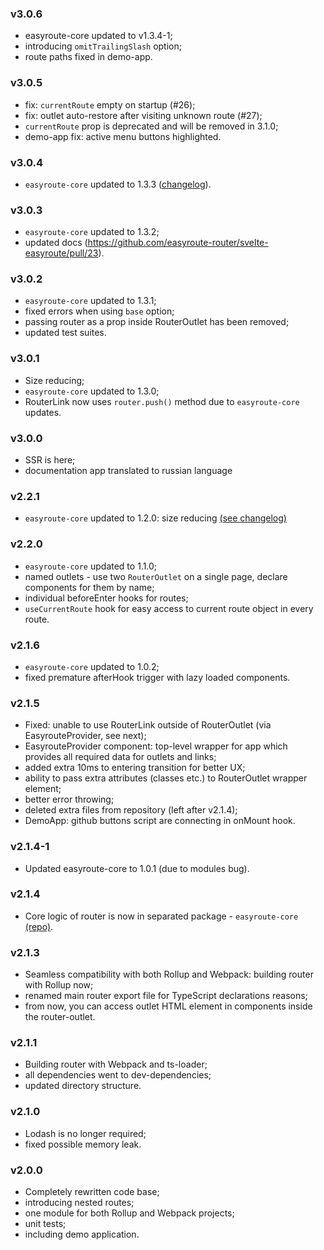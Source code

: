 ### v3.0.6
* easyroute-core updated to v1.3.4-1;
* introducing `omitTrailingSlash` option;
* route paths fixed in demo-app.

### v3.0.5
* fix: `currentRoute` empty on startup (#26);
* fix: outlet auto-restore after visiting unknown route (#27);
* `currentRoute` prop is deprecated and will be removed in 3.1.0;
* demo-app fix: active menu buttons highlighted.

### v3.0.4
* `easyroute-core` updated to 1.3.3 ([changelog](https://github.com/easyroute-router/easyroute-core/blob/master/CHANGELOG.md#v133)).

### v3.0.3
* `easyroute-core` updated to 1.3.2;
* updated docs (https://github.com/easyroute-router/svelte-easyroute/pull/23).

### v3.0.2
* `easyroute-core` updated to 1.3.1;
* fixed errors when using `base` option;
* passing router as a prop inside RouterOutlet has been removed;
* updated test suites.

### v3.0.1
* Size reducing;
* `easyroute-core` updated to 1.3.0;
* RouterLink now uses `router.push()` method due to `easyroute-core` updates.

### v3.0.0
* SSR is here;
* documentation app translated to russian language

### v2.2.1
* `easyroute-core` updated to 1.2.0: size reducing 
[(see changelog)](https://github.com/lyohaplotinka/easyroute-core/blob/master/CHANGELOG.md#v120)

### v2.2.0
* `easyroute-core` updated to 1.1.0;
* named outlets - use two `RouterOutlet` on a single
page, declare components for them by name;
* individual beforeEnter hooks for routes;
* `useCurrentRoute` hook for easy access to current
route object in every route.

### v2.1.6
* `easyroute-core` updated to 1.0.2;
* fixed premature afterHook trigger with lazy loaded components.

### v2.1.5
* Fixed: unable to use RouterLink outside of RouterOutlet (via EasyrouteProvider, see next);
* EasyrouteProvider component: top-level wrapper for app which provides all required data
for outlets and links;
* added extra 10ms to entering transition for better UX;
* ability to pass extra attributes (classes etc.) to RouterOutlet wrapper element;
* better error throwing;
* deleted extra files from repository (left after v2.1.4);
* DemoApp: github buttons script are connecting in onMount hook.

### v2.1.4-1
* Updated easyroute-core to 1.0.1 (due to modules bug).

### v2.1.4
* Core logic of router is now in separated package - `easyroute-core` [(repo)](https://github.com/lyohaplotinka/easyroute).

### v2.1.3
* Seamless compatibility with both Rollup and Webpack: building router with Rollup now;
* renamed main router export file for TypeScript declarations reasons;
* from now, you can access outlet HTML element in components inside the router-outlet.

### v2.1.1
* Building router with Webpack and ts-loader;
* all dependencies went to dev-dependencies;
* updated directory structure.

### v2.1.0
* Lodash is no longer required;
* fixed possible memory leak.

### v2.0.0
* Completely rewritten code base;
* introducing nested routes;
* one module for both Rollup and Webpack projects;
* unit tests;
* including demo application.